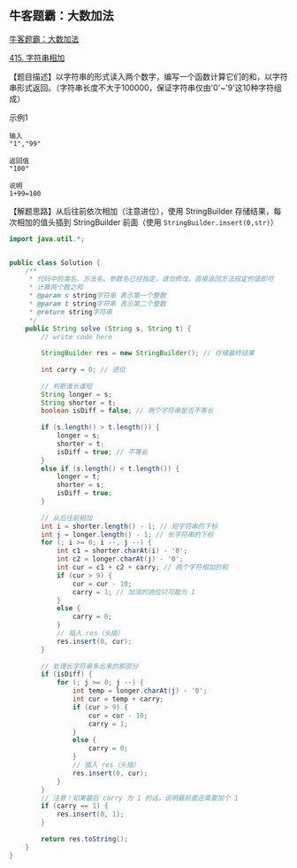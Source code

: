 ## 牛客题霸：大数加法

[牛客题霸：大数加法](https://www.nowcoder.com/practice/11ae12e8c6fe48f883cad618c2e81475?tpId=190&tqId=36034&rp=1&ru=%2Factivity%2Foj&qru=%2Fta%2Fjob-code-high-rd%2Fquestion-ranking&tab=answerKey)

[415. 字符串相加](https://leetcode-cn.com/problems/add-strings/)

【题目描述】以字符串的形式读入两个数字，编写一个函数计算它们的和，以字符串形式返回。（字符串长度不大于100000，保证字符串仅由'0'~'9'这10种字符组成）

示例1

```
输入
"1","99"

返回值
"100"

说明
1+99=100 
```

【解题思路】从后往前依次相加（注意进位），使用 StringBuilder 存储结果，每次相加的值头插到 StringBuilder 前面（使用 `StringBuilder.insert(0,str)`）

```java
import java.util.*;


public class Solution {
    /**
     * 代码中的类名、方法名、参数名已经指定，请勿修改，直接返回方法规定的值即可
     * 计算两个数之和
     * @param s string字符串 表示第一个整数
     * @param t string字符串 表示第二个整数
     * @return string字符串
     */
    public String solve (String s, String t) {
        // write code here
        
        StringBuilder res = new StringBuilder(); // 存储最终结果
        
        int carry = 0; // 进位
        
        // 判断谁长谁短
        String longer = s;
        String shorter = t;
        boolean isDiff = false; // 两个字符串是否不等长
        
        if (s.length() > t.length()) {
            longer = s;
            shorter = t;
            isDiff = true; // 不等长
        }
        else if (s.length() < t.length()) {
            longer = t;
            shorter = s;
            isDiff = true; 
        }
        
        // 从后往前相加
        int i = shorter.length() - 1; // 短字符串的下标
        int j = longer.length() - 1; // 长字符串的下标
        for (; i >= 0; i --, j --) {
            int c1 = shorter.charAt(i) - '0';
            int c2 = longer.charAt(j) - '0';
            int cur = c1 + c2 + carry; // 两个字符相加的和
            if (cur > 9) {
                cur = cur - 10;
                carry = 1; // 加法的进位只可能为 1
            }
            else {
                carry = 0;
            }
            // 插入 res（头插）
            res.insert(0, cur);
        }
        
        // 处理长字符串多出来的那部分
        if (isDiff) {
            for (; j >= 0; j --) {
                int temp = longer.charAt(j) - '0';
                int cur = temp + carry;
                if (cur > 9) {
                    cur = cur - 10;
                    carry = 1;
                }
                else {
                    carry = 0;
                }
                // 插入 res（头插）
                res.insert(0, cur);
            }
        }
        // 注意！如果最后 carry 为 1 的话，说明最前面还需要加个 1
        if (carry == 1) {
            res.insert(0, 1);
        }
        
        return res.toString();
    }
}
```

